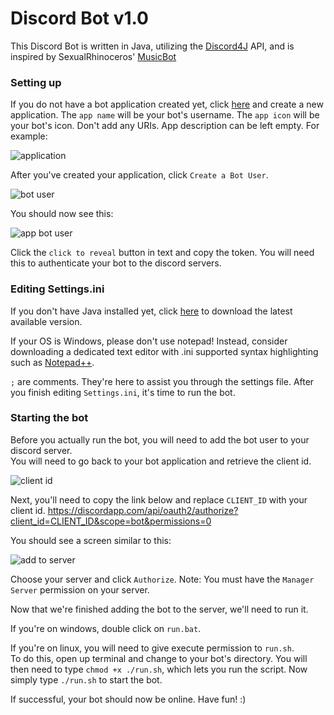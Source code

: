 # Discord Bot v1.0 

This Discord Bot is written in <Link href="https://www.jetbrains.com/idea/" target="_blank">Java</Link>, utilizing the [Discord4J](https://github.com/austinv11/Discord4J) API, and is inspired by SexualRhinoceros' [MusicBot](https://github.com/Just-Some-Bots/MusicBot)<br>

### Setting up

If you do not have a bot application created yet, click [here](https://discordapp.com/developers/applications) and create a new application. The `app name` will be your bot's username. The `app icon` will be your bot's icon. Don't add any URIs. App description can be left empty. For example:

![application](https://cloud.githubusercontent.com/assets/24867967/21583888/a5a410fe-d061-11e6-9a18-5b7a7293b88e.png?raw=true)

After you've created your application, click `Create a Bot User`.

![bot user](https://cloud.githubusercontent.com/assets/24867967/21583922/ac315b60-d062-11e6-9057-55b22f08b93e.png?raw=true)

You should now see this:

![app bot user](https://cloud.githubusercontent.com/assets/24867967/21583936/4b8c4b16-d063-11e6-9411-6c51ebc9ece7.png?raw=true)

Click the `click to reveal` button in text and copy the token. You will need this to authenticate your bot to the discord servers.

### Editing Settings.ini

If you don't have Java installed yet, click [here](https://java.com/en/download/) to download the latest available version.

If your OS is Windows, please don't use notepad! Instead, consider downloading a dedicated text editor with .ini supported syntax highlighting such as [Notepad++](https://notepad-plus-plus.org/).

`;` are comments. They're here to assist you through the settings file. After you finish editing `Settings.ini`, it's time to run the bot.

### Starting the bot

Before you actually run the bot, you will need to add the bot user to your discord server.<br>
You will need to go back to your bot application and retrieve the client id.

![client id](https://cloud.githubusercontent.com/assets/24867967/21594342/7c558b22-d0ef-11e6-8cf6-e913c1ba7695.png?raw=true)

Next, you'll need to copy the link below and replace `CLIENT_ID` with your client id.
https://discordapp.com/api/oauth2/authorize?client_id=CLIENT_ID&scope=bot&permissions=0

You should see a screen similar to this:

![add to server](https://cloud.githubusercontent.com/assets/24867967/21594394/0f99cdda-d0f0-11e6-97b2-58521a8ced5f.png?raw=true)

Choose your server and click `Authorize`. Note: You must have the `Manager Server` permission on your server.

Now that we're finished adding the bot to the server, we'll need to run it.

If you're on windows, double click on `run.bat`. 

If you're on linux, you will need to give execute permission to `run.sh`.<br>
To do this, open up terminal and change to your bot's directory. You will then need to type `chmod +x ./run.sh`, which lets you run the script. Now simply type `./run.sh` to start the bot.

If successful, your bot should now be online. Have fun! :)
